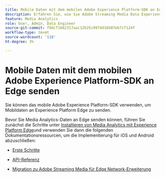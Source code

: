 ```yaml
---
title: Mobile Daten mit dem mobilen Adobe Experience Platform-SDK an Edge senden
description: Erfahren Sie, wie Sie Adobe Streaming Media Data Experience Platform Edge senden.
feature: Media Analytics
role: User, Admin, Data Engineer
source-git-commit: f9dcf1662317aac12b25c99f4d16b07eb7cf124f
workflow-type: tm+mt
source-wordcount: '118'
ht-degree: 3%

---
```


# Mobile Daten mit dem mobilen Adobe Experience Platform-SDK an Edge senden

Sie können das mobile Adobe Experience Platform-SDK verwenden, um Mobildaten an Experience Platform Edge zu senden.

Bevor Sie Media Analytics-Daten an Edge senden können, führen Sie zunächst die Schritte unter [Installieren von Media Analytics mit Experience Platform Edge](/help/implementation/edge/implementation-edge.md)und verwenden Sie dann die folgenden Dokumentationsressourcen, um die Implementierung für iOS und Android abzuschließen:

* [Erste Schritte](https://developer.adobe.com/client-sdks/documentation/media-for-edge-network/)

* [API-Referenz](https://developer.adobe.com/client-sdks/documentation/media-for-edge-network/api-reference/)

* [Migration zu Adobe Streaming Media für Edge Network-Erweiterung](https://developer.adobe.com/client-sdks/documentation/adobe-media-analytics/migration-guide/)